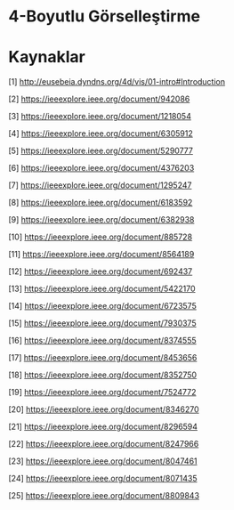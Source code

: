 # 4-Boyutlu Görselleştirme

# Kaynaklar
[1] http://eusebeia.dyndns.org/4d/vis/01-intro#Introduction

[2] https://ieeexplore.ieee.org/document/942086

[3] https://ieeexplore.ieee.org/document/1218054

[4] https://ieeexplore.ieee.org/document/6305912

[5] https://ieeexplore.ieee.org/document/5290777

[6] https://ieeexplore.ieee.org/document/4376203

[7] https://ieeexplore.ieee.org/document/1295247

[8] https://ieeexplore.ieee.org/document/6183592

[9] https://ieeexplore.ieee.org/document/6382938

[10] https://ieeexplore.ieee.org/document/885728

[11] https://ieeexplore.ieee.org/document/8564189

[12] https://ieeexplore.ieee.org/document/692437

[13] https://ieeexplore.ieee.org/document/5422170

[14] https://ieeexplore.ieee.org/document/6723575

[15] https://ieeexplore.ieee.org/document/7930375

[16] https://ieeexplore.ieee.org/document/8374555

[17] https://ieeexplore.ieee.org/document/8453656

[18] https://ieeexplore.ieee.org/document/8352750

[19] https://ieeexplore.ieee.org/document/7524772

[20] https://ieeexplore.ieee.org/document/8346270

[21] https://ieeexplore.ieee.org/document/8296594

[22] https://ieeexplore.ieee.org/document/8247966

[23] https://ieeexplore.ieee.org/document/8047461

[24] https://ieeexplore.ieee.org/document/8071435

[25] https://ieeexplore.ieee.org/document/8809843
